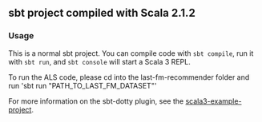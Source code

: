 ## sbt project compiled with Scala 2.1.2

### Usage

This is a normal sbt project. You can compile code with `sbt compile`, run it with `sbt run`, and `sbt console` will start a Scala 3 REPL.

To run the ALS code, please cd into the last-fm-recommender folder and run 'sbt run "PATH_TO_LAST_FM_DATASET"'

For more information on the sbt-dotty plugin, see the
[scala3-example-project](https://github.com/scala/scala3-example-project/blob/main/README.md).
